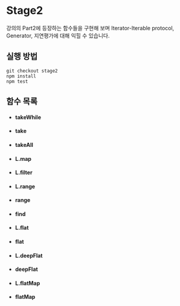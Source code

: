 # Stage2
  강의의 Part2에 등장하는 함수들을 구현해 보며 Iterator-Iterable protocol, Generator, 지연평가에 대해 익힐 수 있습니다.


## 실행 방법
```shell
git checkout stage2
npm install
npm test
```


## 함수 목록
- #### takeWhile
- #### take
- #### takeAll
- #### L.map
- #### L.filter
- #### L.range
- #### range
- #### find
- #### L.flat
- #### flat
- #### L.deepFlat
- #### deepFlat
- #### L.flatMap
- #### flatMap
